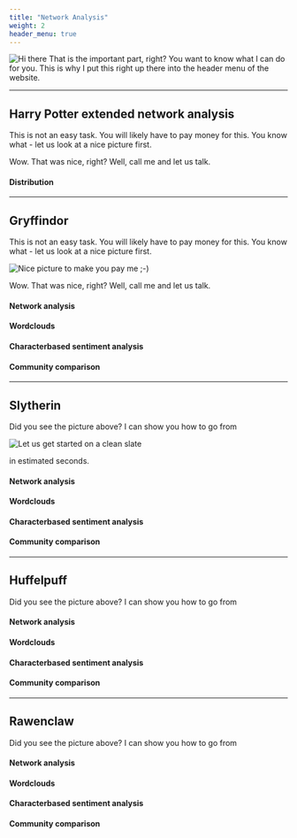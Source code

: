 ```yaml
---
title: "Network Analysis"
weight: 2
header_menu: true
---
```

![Hi there](images/Hogwarts_letter.jpg)
That is the important part, right? You want to know what I can do for you. This is why I put this right up there into the header menu of the website.

---

## Harry Potter extended network analysis

This is not an easy task. You will likely have to pay money for this. You know what - let us look at a nice picture first.


Wow. That was nice, right? Well, call me and let us talk.

#### Distribution


---

## Gryffindor

This is not an easy task. You will likely have to pay money for this. You know what - let us look at a nice picture first.

![Nice picture to make you pay me ;-)](images/selective-focus-photography-of-pasta-with-tomato-and-basil-1279330.jpg)

Wow. That was nice, right? Well, call me and let us talk.

#### Network analysis

#### Wordclouds

#### Characterbased sentiment analysis

#### Community comparison


---

## Slytherin

Did you see the picture above? I can show you how to go from

![Let us get started on a clean slate](images/SlytherinBadge.png)

in estimated seconds.

#### Network analysis

#### Wordclouds

#### Characterbased sentiment analysis

#### Community comparison

---

## Huffelpuff

Did you see the picture above? I can show you how to go from




#### Network analysis

#### Wordclouds

#### Characterbased sentiment analysis

#### Community comparison

---

## Rawenclaw

Did you see the picture above? I can show you how to go from


#### Network analysis

#### Wordclouds

#### Characterbased sentiment analysis

#### Community comparison

